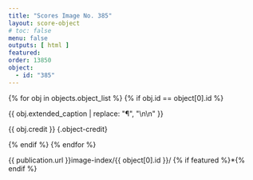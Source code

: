```yaml
---
title: "Scores Image No. 385"
layout: score-object
# toc: false
menu: false
outputs: [ html ]
featured: 
order: 13850
object:
  - id: "385"
---
```


{% for obj in objects.object_list %}
{% if obj.id == object[0].id %}

{{ obj.extended_caption | replace: "¶", "\n\n" }}

{{ obj.credit }} {.object-credit}

{% endif %}
{% endfor %}

<div class="object-credit object-url is-print-only">

{{ publication.url }}image-index/{{ object[0].id }}/ {% if featured %}*{% endif %}

</div>
